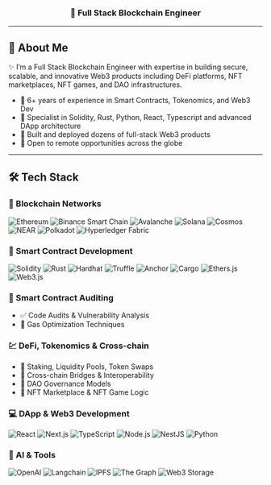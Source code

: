 <h3 align="center">🚀 Full Stack Blockchain Engineer</h3>

---

## 🧠 About Me

✨ I’m a Full Stack Blockchain Engineer with expertise in building secure, scalable, and innovative Web3 products including DeFi platforms, NFT marketplaces, NFT games, and DAO infrastructures.

- 🔹 6+ years of experience in Smart Contracts, Tokenomics, and Web3 Dev
- 🔹 Specialist in Solidity, Rust, Python, React, Typescript and advanced DApp architecture
- 🔹 Built and deployed dozens of full-stack Web3 products
- 🔹 Open to remote opportunities across the globe

---

## 🛠️ Tech Stack

### 🔗 Blockchain Networks
![Ethereum](https://img.shields.io/badge/Ethereum-3C3C3D?style=flat-square&logo=ethereum)
![Binance Smart Chain](https://img.shields.io/badge/BSC-F0B90B?style=flat-square&logo=binance)
![Avalanche](https://img.shields.io/badge/Avalanche-E84142?style=flat-square&logo=avalanche)
![Solana](https://img.shields.io/badge/Solana-000000?style=flat-square&logo=solana)
![Cosmos](https://img.shields.io/badge/Cosmos-1C1C1C?style=flat-square&logo=cosmos)
![NEAR](https://img.shields.io/badge/NEAR-000000?style=flat-square&logo=near)
![Polkadot](https://img.shields.io/badge/Polkadot-E6007A?style=flat-square&logo=polkadot)
![Hyperledger Fabric](https://img.shields.io/badge/Hyperledger-2A5D84?style=flat-square&logo=hyperledger)

### 📜 Smart Contract Development
![Solidity](https://img.shields.io/badge/Solidity-363636?style=flat-square&logo=ethereum)
![Rust](https://img.shields.io/badge/Rust-black?style=flat-square&logo=rust)
![Hardhat](https://img.shields.io/badge/Hardhat-000000?style=flat-square&logo=hardhat)
![Truffle](https://img.shields.io/badge/Truffle-3f3f3f?style=flat-square&logo=truffle)
![Anchor](https://img.shields.io/badge/Anchor-262626?style=flat-square)
![Cargo](https://img.shields.io/badge/Cargo-000000?style=flat-square&logo=rust)
![Ethers.js](https://img.shields.io/badge/Ethers.js-353535?style=flat-square)
![Web3.js](https://img.shields.io/badge/Web3.js-F16822?style=flat-square)

### 🧪 Smart Contract Auditing
- ✅ Code Audits & Vulnerability Analysis
- 🚀 Gas Optimization Techniques

### 💹 DeFi, Tokenomics & Cross-chain
- 🔸 Staking, Liquidity Pools, Token Swaps
- 🔸 Cross-chain Bridges & Interoperability
- 🔸 DAO Governance Models
- 🔸 NFT Marketplace & NFT Game Logic

### 💻 DApp & Web3 Development
![React](https://img.shields.io/badge/React-20232a?style=flat-square&logo=react)
![Next.js](https://img.shields.io/badge/Next.js-black?style=flat-square&logo=next.js)
![TypeScript](https://img.shields.io/badge/TypeScript-3178c6?style=flat-square&logo=typescript)
![Node.js](https://img.shields.io/badge/Node.js-3c873a?style=flat-square&logo=node.js)
![NestJS](https://img.shields.io/badge/NestJS-ea2845?style=flat-square&logo=nestjs)
![Python](https://img.shields.io/badge/Python-3776AB?style=flat-square&logo=python)

### 🧠 AI & Tools
![OpenAI](https://img.shields.io/badge/OpenAI-412991?style=flat-square&logo=openai)
![Langchain](https://img.shields.io/badge/Langchain-000?style=flat-square)
![IPFS](https://img.shields.io/badge/IPFS-65C2CB?style=flat-square&logo=ipfs)
![The Graph](https://img.shields.io/badge/TheGraph-0062FF?style=flat-square&logo=the-graph)
![Web3 Storage](https://img.shields.io/badge/Web3Storage-0B0B0B?style=flat-square)
